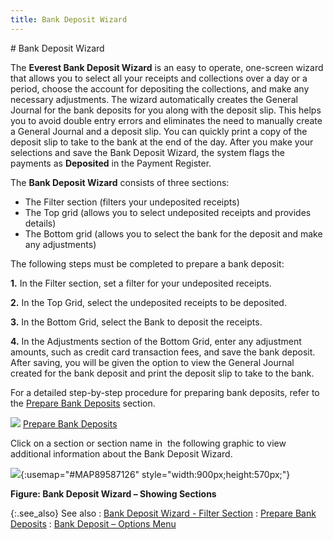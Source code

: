 ```yaml
---
title: Bank Deposit Wizard
---
```

<map name="MAP89587126">
<area shape="rect" coords="8, 66, 904, 118" href="{{site.acc_baseurl}}/end-of-day-procedures/bank-deposit-wizard/bank_deposit_wizard_filter_section_acc.html">

<area shape="rect" coords="7, 211, 141, 287" href="{{site.acc_baseurl}}/end-of-day-procedures/bank-deposit-wizard/bank_deposit_wizard_top_grid_acc.html">

<area shape="rect" coords="140, 119, 905, 401" href="{{site.acc_baseurl}}/end-of-day-procedures/bank-deposit-wizard/bank_deposit_wizard_top_grid_acc.html">

<area shape="rect" coords="0, 403, 902, 551" href="{{site.acc_baseurl}}/end-of-day-procedures/bank-deposit-wizard/bank_deposit_wizard_bottom_section_acc.html">
</map>
# Bank Deposit Wizard


The **Everest Bank Deposit 
 Wizard** is an easy to operate, one-screen wizard that allows you  to select all your receipts and collections over a day or a period, choose  the account for depositing the collections, and make any necessary adjustments.  The wizard automatically creates the General Journal for the bank deposits  for you along with the deposit slip. This helps you to avoid double entry  errors and eliminates the need to manually create a General Journal and  a deposit slip. You can quickly print a copy of the deposit slip to take  to the bank at the end of the day. After you make your selections and  save the Bank Deposit Wizard, the system flags the payments as **Deposited**  in the Payment Register.


The **Bank Deposit Wizard**  consists of three sections:

- The Filter section  (filters your undeposited receipts)
- The Top grid (allows  you to select undeposited receipts and provides details)
- The Bottom grid  (allows you to select the bank for the deposit and make any adjustments)



The following steps must be completed to prepare a bank deposit:


**1.**  In the Filter section, set a filter for your undeposited receipts.


**2.**  In the Top Grid, select the undeposited receipts to be deposited.


**3.**  In the Bottom Grid, select the Bank to deposit the receipts.


**4.**  In the Adjustments section of the Bottom Grid, enter any adjustment amounts,  such as credit card transaction fees, and save the bank deposit. After  saving, you will be given the option to view the General Journal created  for the bank deposit and print the deposit slip to take to the bank.


For a detailed step-by-step procedure for preparing bank  deposits, refer to the [Prepare Bank  Deposits]({{site.acc_baseurl}}/end-of-day-procedures/preparing_bank_deposits.html) section.


![]({{site.acc_baseurl}}/img/lens.gif) [Prepare  Bank Deposits]({{site.acc_baseurl}}/end-of-day-procedures/preparing_bank_deposits.html)


Click on a section or section name in  the  following graphic to view additional information about the Bank Deposit  Wizard.


![]({{site.acc_baseurl}}/img/bank_deposit_wizard_with_lines_acc.gif){:usemap="#MAP89587126" style="width:900px;height:570px;"}


**Figure: Bank Deposit Wizard – Showing Sections**


{:.see_also}
See also
: [Bank  Deposit Wizard - Filter Section]({{site.acc_baseurl}}/end-of-day-procedures/bank-deposit-wizard/bank_deposit_wizard_filter_section_acc.html)
: [Prepare Bank  Deposits]({{site.acc_baseurl}}/end-of-day-procedures/preparing_bank_deposits.html)
: [Bank  Deposit – Options Menu]({{site.acc_baseurl}}/end-of-day-procedures/bank-deposit-wizard/bank_deposit_options_menu_acc.html)
